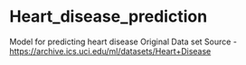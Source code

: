 # Heart_disease_prediction
Model for predicting heart disease
Original Data set Source - https://archive.ics.uci.edu/ml/datasets/Heart+Disease
